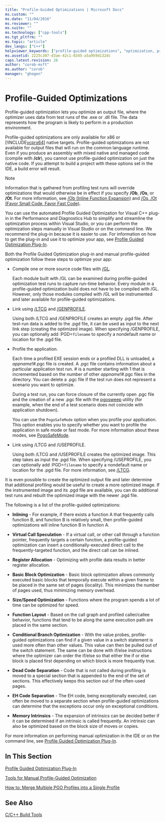 ```yaml
---
title: "Profile-Guided Optimizations | Microsoft Docs"
ms.custom: ""
ms.date: "11/04/2016"
ms.reviewer: ""
ms.suite: ""
ms.technology: ["cpp-tools"]
ms.tgt_pltfrm: ""
ms.topic: "article"
dev_langs: ["C++"]
helpviewer_keywords: ["profile-guided optimizations", "optimization, profile-guided [C++]"]
ms.assetid: 2225c307-d3ae-42c1-8345-a5a959d132dc
caps.latest.revision: 26
author: "corob-msft"
ms.author: "corob"
manager: "ghogen"
---
```

# Profile-Guided Optimizations
Profile-guided optimization lets you optimize an output file, where the optimizer uses data from test runs of the .exe or .dll file. The data represents how the program is likely to perform in a production environment.  
  
 Profile-guided optimizations are only available for x86 or [!INCLUDE[vcprx64](../../assembler/inline/includes/vcprx64_md.md)] native targets. Profile-guided optimizations are not available for output files that will run on the common language runtime. Even if you produce an assembly with mixed native and managed code (compile with **/clr**), you cannot use profile-guided optimization on just the native code. If you attempt to build a project with these options set in the IDE, a build error will result.  
  
> [!NOTE]
>  Information that is gathered from profiling test runs will override optimizations that would otherwise be in effect if you specify **/Ob**, **/Os**, or **/Ot**. For more information, see [/Ob (Inline Function Expansion)](../../build/reference/ob-inline-function-expansion.md) and [/Os, /Ot (Favor Small Code, Favor Fast Code)](../../build/reference/os-ot-favor-small-code-favor-fast-code.md).  
  
 You can use the automated Profile Guided Optimization for Visual C++ plug-in in the Performance and Diagnostics Hub to simplify and streamline the optimization process within Visual Studio, or you can perform the optimization steps manually in Visual Studio or on the command line. We recommend the plug-in because it is easier to use. For information on how to get the plug-in and use it to optimize your app, see [Profile Guided Optimization Plug-In](../../build/reference/profile-guided-optimization-in-the-performance-and-diagnostics-hub.md).  
  
 Both the Profile Guided Optimization plug-in and manual profile-guided optimization follow these steps to optimize your app:  
  
-   Compile one or more source code files with [/GL](../../build/reference/gl-whole-program-optimization.md).  
  
     Each module built with /GL can be examined during profile-guided optimization test runs to capture run-time behavior. Every module in a profile-guided optimization build does not have to be compiled with /GL. However, only those modules compiled with /GL will be instrumented and later available for profile-guided optimizations.  
  
-   Link using [/LTCG](../../build/reference/ltcg-link-time-code-generation.md) and [/GENPROFILE](../../build/reference/genprofile-fastgenprofile-generate-profiling-instrumented-build.md).  
  
     Using both /LTCG and /GENPROFILE creates an empty .pgd file. After test-run data is added to the .pgd file, it can be used as input to the next link step (creating the optimized image). When specifying /GENPROFILE, you can optionally add :PGD=`filename` to specify a nondefault name or location for the .pgd file.  
  
-   Profile the application.  
  
     Each time a profiled EXE session ends or a profiled DLL is unloaded, a *appname*!#.pgc file is created. A .pgc file contains information about a particular application test run. # is a number starting with 1 that is incremented based on the number of other *appname*!#.pgc files in the directory. You can delete a .pgc file if the test run does not represent a scenario you want to optimize.  
  
     During a test run, you can force closure of the currently open .pgc file and the creation of a new .pgc file with the [pgosweep](../../build/reference/pgosweep.md) utility (for example, when the end of a test scenario does not coincide with application shutdown).  
  
     You can use the `PogoSafeMode` option when you profile your application. This option enables you to specify whether you want to profile the application in safe mode or fast mode. For more information about these modes, see [PogoSafeMode](../../build/reference/pogosafemode.md).  
  
-   Link using /LTCG and /USEPROFILE.  
  
     Using both /LTCG and /USEPROFILE creates the optimized image. This step takes as input the .pgd file. When specifying /USEPROFILE, you can optionally add :PGD=`filename` to specify a nondefault name or location for the .pgd file. For more information, see [/LTCG](../../build/reference/ltcg-link-time-code-generation.md).  
  
 It is even possible to create the optimized output file and later determine that additional profiling would be useful to create a more optimized image. If the instrumented image and its .pgd file are available, you can do additional test runs and rebuilt the optimized image with the newer .pgd file.  
  
 The following is a list of the profile-guided optimizations:  
  
-   **Inlining** - For example, if there exists a function A that frequently calls function B, and function B is relatively small, then profile-guided optimizations will inline function B in function A.  
  
-   **Virtual Call Speculation** - If a virtual call, or other call through a function pointer, frequently targets a certain function, a profile-guided optimization can insert a conditionally-executed direct call to the frequently-targeted function, and the direct call can be inlined.  
  
-   **Register Allocation** - Optimizing with profile data results in better register allocation.  
  
-   **Basic Block Optimization** - Basic block optimization allows commonly executed basic blocks that temporally execute within a given frame to be placed in the same set of pages (locality). This minimizes the number of pages used, thus minimizing memory overhead.  
  
-   **Size/Speed Optimization** - Functions where the program spends a lot of time can be optimized for speed.  
  
-   **Function Layout** - Based on the call graph and profiled caller/callee behavior, functions that tend to be along the same execution path are placed in the same section.  
  
-   **Conditional Branch Optimization** - With the value probes, profile-guided optimizations can find if a given value in a switch statement is used more often than other values.  This value can then be pulled out of the switch statement.  The same can be done with if/else instructions where the optimizer can order the if/else so that either the if or else block is placed first depending on which block is more frequently true.  
  
-   **Dead Code Separation** - Code that is not called during profiling is moved to a special section that is appended to the end of the set of sections. This effectively keeps this section out of the often-used pages.  
  
-   **EH Code Separation** - The EH code, being exceptionally executed, can often be moved to a separate section when profile-guided optimizations can determine that the exceptions occur only on exceptional conditions.  
  
-   **Memory Intrinsics** - The expansion of intrinsics can be decided better if it can be determined if an intrinsic is called frequently. An intrinsic can also be optimized based on the block size of moves or copies.  
  
 For more information on performing manual optimization in the IDE or on the command line, see [Profile Guided Optimization Plug-In](../../build/reference/profile-guided-optimization-in-the-performance-and-diagnostics-hub.md).  
  
## In This Section  
 [Profile Guided Optimization Plug-In](../../build/reference/profile-guided-optimization-in-the-performance-and-diagnostics-hub.md)  
  
 [Tools for Manual Profile-Guided Optimization](../../build/reference/tools-for-manual-profile-guided-optimization.md)  
  
 [How to: Merge Multiple PGO Profiles into a Single Profile](../../build/reference/how-to-merge-multiple-pgo-profiles-into-a-single-profile.md)  
  
## See Also  
 [C/C++ Build Tools](../../build/reference/c-cpp-build-tools.md)